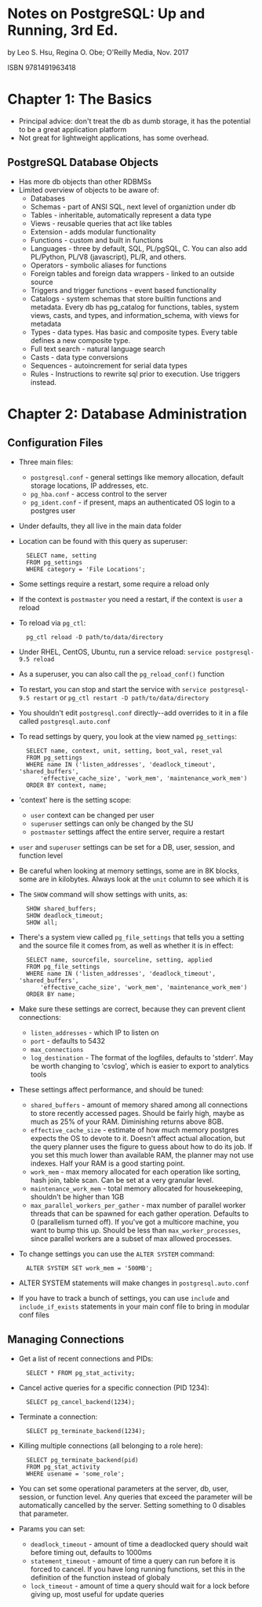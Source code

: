 # Notes on PostgreSQL: Up and Running, 3rd Ed.

by Leo S. Hsu, Regina O. Obe; O'Reilly Media, Nov. 2017

ISBN 9781491963418

# Chapter 1: The Basics

* Principal advice: don't treat the db as dumb storage, it has the potential to be a great application platform
* Not great for lightweight applications, has some overhead.

## PostgreSQL Database Objects

* Has more db objects than other RDBMSs
* Limited overview of objects to be aware of:
    * Databases
    * Schemas - part of ANSI SQL, next level of organiztion under db
    * Tables - inheritable, automatically represent a data type
    * Views - reusable queries that act like tables
    * Extension - adds modular functionality
    * Functions - custom and built in functions
    * Languages - three by default, SQL, PL/pgSQL, C. You can also add PL/Python, PL/V8 (javascript), PL/R, and others.
    * Operators - symbolic aliases for functions
    * Foreign tables and foreign data wrappers - linked to an outside source
    * Triggers and trigger functions - event based functionality
    * Catalogs - system schemas that store builtin functions and metadata. Every db has pg\_catalog for functions, tables, system views, casts, and types, and information\_schema, with views for metadata
    * Types - data types. Has basic and composite types. Every table defines a new composite type.
    * Full text search - natural language search
    * Casts - data type conversions
    * Sequences - autoincrement for serial data types
    * Rules - Instructions to rewrite sql prior to execution. Use triggers instead.

# Chapter 2: Database Administration

## Configuration Files

* Three main files:
    * `postgresql.conf` - general settings like memory allocation, default storage locations, IP addresses, etc.
    * `pg_hba.conf` - access control to the server
    * `pg_ident.conf` - if present, maps an authenticated OS login to a postgres user
* Under defaults, they all live in the main data folder
* Location can be found with this query as superuser:

        SELECT name, setting
        FROM pg_settings
        WHERE category = 'File Locations';

* Some settings require a restart, some require a reload only
* If the context is `postmaster` you need a restart, if the context is `user` a reload
* To reload via `pg_ctl`:

        pg_ctl reload -D path/to/data/directory

* Under RHEL, CentOS, Ubuntu, run a service reload: `service postgresql-9.5 reload`
* As a superuser, you can also call the `pg_reload_conf()` function
* To restart, you can stop and start the service with `service postgresql-9.5 restart` or `pg_ctl restart -D path/to/data/directory`
* You shouldn't edit `postgresql.conf` directly--add overrides to it in a file called `postgresql.auto.conf`
* To read settings by query, you look at the view named `pg_settings`:

        SELECT name, context, unit, setting, boot_val, reset_val
        FROM pg_settings
        WHERE name IN ('listen_addresses', 'deadlock_timeout', 'shared_buffers',
            'effective_cache_size', 'work_mem', 'maintenance_work_mem')
        ORDER BY context, name;

* 'context' here is the setting scope:
    * `user` context can be changed per user
    * `superuser` settings can only be changed by the SU
    * `postmaster` settings affect the entire server, require a restart
* `user` and `superuser` settings can be set for a DB, user, session, and function level
* Be careful when looking at memory settings, some are in 8K blocks, some are in kilobytes. Always look at the `unit` column to see which it is
* The `SHOW` command will show settings with units, as:

        SHOW shared_buffers;
        SHOW deadlock_timeout;
        SHOW all;

* There's a system view called `pg_file_settings` that tells you a setting and the source file it comes from, as well as whether it is in effect:

        SELECT name, sourcefile, sourceline, setting, applied
        FROM pg_file_settings
        WHERE name IN ('listen_addresses', 'deadlock_timeout', 'shared_buffers',
            'effective_cache_size', 'work_mem', 'maintenance_work_mem')
        ORDER BY name;

* Make sure these settings are correct, because they can prevent client connections:
    * `listen_addresses` - which IP to listen on
    * `port` - defaults to 5432
    * `max_connections`
    * `log_destination` - The format of the logfiles, defaults to 'stderr'. May be worth changing to 'csvlog', which is easier to export to analytics tools
* These settings affect performance, and should be tuned:
    * `shared_buffers` - amount of memory shared among all connections to store recently accessed pages. Should be fairly high, maybe as much as 25% of your RAM. Diminishing returns above 8GB.
    * `effective_cache_size` - estimate of how much memory postgres expects the OS to devote to it. Doesn't affect actual allocation, but the query planner uses the figure to guess about how to do its job. If you set this much lower than available RAM, the planner may not use indexes. Half your RAM is a good starting point.
    * `work_mem` - max memory allocated for each operation like sorting, hash join, table scan. Can be set at a very granular level.
    * `maintenance_work_mem` - total memory allocated for housekeeping, shouldn't be higher than 1GB
    * `max_parallel_workers_per_gather` - max number of parallel worker threads that can be spawned for each gather operation. Defaults to 0 (parallelism turned off). If you've got a multicore machine, you want to bump this up. Should be less than `max_worker_processes`, since parallel workers are a subset of max allowed processes.
* To change settings you can use the `ALTER SYSTEM` command:

        ALTER SYSTEM SET work_mem = '500MB';

* ALTER SYSTEM statements will make changes in `postgresql.auto.conf`
* If you have to track a bunch of settings, you can use `include` and `include_if_exists` statements in your main conf file to bring in modular conf files

## Managing Connections

* Get a list of recent connections and PIDs:

        SELECT * FROM pg_stat_activity;

* Cancel active queries for a specific connection (PID 1234):

        SELECT pg_cancel_backend(1234);

* Terminate a connection:

        SELECT pg_terminate_backend(1234);

* Killing multiple connections (all belonging to a role here):

        SELECT pg_terminate_backend(pid) 
        FROM pg_stat_activity
        WHERE usename = 'some_role';

* You can set some operational parameters at the server, db, user, session, or function level. Any queries that exceed the parameter will be automatically cancelled by the server. Setting something to 0 disables that parameter.
* Params you can set:
    * `deadlock_timeout` - amount of time a deadlocked query should wait before timing out, defaults to 1000ms
    * `statement_timeout` - amount of time a query can run before it is forced to cancel. If you have long running functions, set this in the definition of the function instead of globaly
    * `lock_timeout` - amount of time a query should wait for a lock before giving up, most useful for update queries
